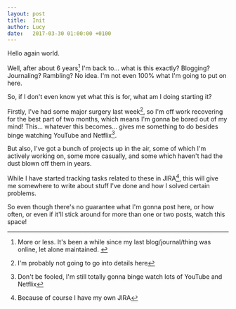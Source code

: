 ```yaml
---
layout: post
title:  Init
author: Lucy
date:   2017-03-30 01:00:00 +0100
---
```


Hello again world.

Well, after about 6 years[^1] I'm back to... what is this exactly? Blogging? Journaling? Rambling? No idea. I'm not even 100% what I'm going to put on here.

So, if I don't even know yet what this is for, what am I doing starting it?

Firstly, I've had some major surgery last week[^2], so I'm off work recovering for the best part of two months, which means I'm gonna be bored out of my mind!
This... whatever this becomes... gives me something to do besides binge watching YouTube and Netflix[^3].

But also, I've got a bunch of projects up in the air, some of which I'm actively working on, some more casually, and some which haven't had the dust blown off them in years.

While I have started tracking tasks related to these in JIRA[^4], this will give me somewhere to write about stuff I've done and how I solved certain problems.

So even though there's no guarantee what I'm gonna post here, or how often, or even if it'll stick around for more than one or two posts, watch this space!



[^1]: More or less. It's been a while since my last blog/journal/thing was online, let alone maintained. [^5]
[^2]: I'm probably not going to go into details here
[^3]: Don't be fooled, I'm still totally gonna binge watch lots of YouTube and Netflix
[^4]: Because of course I have my own JIRA
[^5]: And yes, footnotes. Because footnotes.
